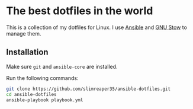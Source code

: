 # The best dotfiles in the world

This is a collection of my dotfiles for Linux.
I use [Ansible](https://www.ansible.com) and [GNU Stow](https://www.gnu.org/software/stow) to manage
them.

## Installation

Make sure `git` and `ansible-core` are installed.

Run the following commands:

```bash
git clone https://github.com/slimreaper35/ansible-dotfiles.git
cd ansible-dotfiles
ansible-playbook playbook.yml
```
